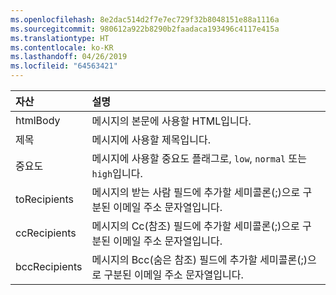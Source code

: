 ```yaml
---
ms.openlocfilehash: 8e2dac514d2f7e7ec729f32b8048151e88a1116a
ms.sourcegitcommit: 980612a922b8290b2faadaca193496c4117e415a
ms.translationtype: HT
ms.contentlocale: ko-KR
ms.lasthandoff: 04/26/2019
ms.locfileid: "64563421"
---
```

| 자산 | 설명 |
| :--- | :--- |
| htmlBody   | 메시지의 본문에 사용할 HTML입니다. |
| 제목    | 메시지에 사용할 제목입니다. |
| 중요도 | 메시지에 사용할 중요도 플래그로, `low`, `normal` 또는 `high`입니다. |
| toRecipients | 메시지의 받는 사람 필드에 추가할 세미콜론(;)으로 구분된 이메일 주소 문자열입니다. |
| ccRecipients | 메시지의 Cc(참조) 필드에 추가할 세미콜론(;)으로 구분된 이메일 주소 문자열입니다. |
| bccRecipients | 메시지의 Bcc(숨은 참조) 필드에 추가할 세미콜론(;)으로 구분된 이메일 주소 문자열입니다. |
